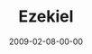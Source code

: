 ---
layout: message
category: message
series: "Lost Books"
title: "Ezekiel"
date: 2009-02-08-00-00
message_id: 544
audio: "http://s3.amazonaws.com/crossroadsaudiomessages/LostBooks5.mp3"
audio-duration: "28:42"
description: "Brian Tome discusses being faithful in the midst of changing times."
video: "https://s3.amazonaws.com/crossroadsvideomessages/LostBooks5.mp4"
video-duration: "28:42"
video-image: "http://s3.amazonaws.com/crossroads-media/images/legacy/content/LostBooks5-still.jpg"
notes-description: ""
notes: "http://s3.amazonaws.com/crossroads-media/media/legacy/documents/SN_02_08-08_09.pdf"
notes-title: "Lost Books&#58; Ezekiel (Study Notes)"
program: "http://s3.amazonaws.com/crossroads-media/media/legacy/documents/0207_08Program.pdf"
explicit: "N"
---